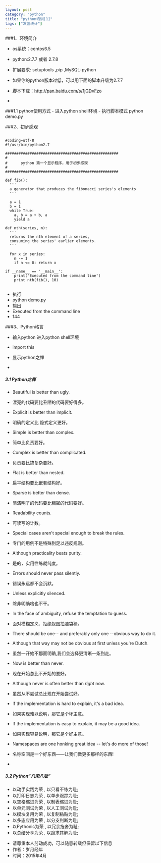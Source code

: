 ```yaml
---
layout: post
category: "python"
title: "python培训[1]"
tags: ["友盟统计"]
---
```

###1、环境简介
- os系统：centos6.5
- python:2.7.7 或者 2.7.8
- 扩展要求:
        setuptools ,pip	 ,MySQL-python	
- 如果你的python版本过低，可以用下面的脚本升级为2.7.7
- 脚本下载：<http://pan.baidu.com/s/1jGDvFzo>  	

- 		
###1.1 python使用方式
     - 进入python shell环境
     - 执行脚本模式 python demo.py

###2、初步感观
```

#coding=utf-8
#!/usr/bin/python2.7

###################################################
#
#      python 第一个显示程序，用于初步感观
#
###################################################

def fib():
  '''
  a generator that produces the fibonacci series's elements
  '''
 
  a = 1
  b = 1
  while True:
    a, b = a + b, a
    yield a
 
def nth(series, n):
  '''
  returns the nth element of a series,
  consuming the series' earlier elements.
  '''
 
  for x in series:
    n -= 1
    if n <= 0: return x
 
if __name__ == '__main__':
	print('Executed from the command line')
	print nth(fib(), 10)
	
```
	
- 执行 
- python demo.py 
- 输出
- Executed from the command line
- 144

###3、Python格言

- 输入python 进入python shell环境
- import this 
- 显示python之禅

- 
##### 3.1 Python之禅

   - Beautiful is better than ugly.  
   - 漂亮的代码要比丑陋的代码要好得多。  
   - Explicit is better than implicit.  
   - 明确的定义比 隐式定义更好。  
   - Simple is better than complex.  
   - 简单比负责要好。  
   - Complex is better than complicated.  
   - 负责要比搞复杂要好。  
   - Flat is better than nested.  
   - 扁平结构要比嵌套结构好。  
   - Sparse is better than dense.  
   - 简洁明了的代码要比稠密的代码要好。  
   - Readability counts.  
   - 可读写的计数。  
   - Special cases aren't special enough to break the rules.  
   - 专门的用例不是特殊到足以违反规则。  
   - Although practicality beats purity.  
   - 是的，实用性练就纯度。  
   - Errors should never pass silently.  
   - 错误永远都不会沉默。  
   - Unless explicitly silenced.  
   - 除非明确啥也不干。  
   - In the face of ambiguity, refuse the temptation to guess.  
   - 面对模糊定义、拒绝视图拍脑袋猜。  
   - There should be one-- and preferably only one --obvious way to do it.  
   - Although that way may not be obvious at first unless you're Dutch.  
   - 虽然一开始不那面明确,我们会选择更清晰一条到走。  
   - Now is better than never.  
   - 现在开始总比不开始的要好。  
   - Although never is often better than *right* now.  
   - 虽然从不尝试总比现在开始尝试好。  
   - If the implementation is hard to explain, it's a bad idea.  
   - 如果实现难以说明，那它是个坏主意。  
   - If the implementation is easy to explain, it may be a good idea.  
   - 如果实现容易说明，那它是个好主意。  
   - Namespaces are one honking great idea -- let's do more of those!  
   - 名称空间是一个好东西——让我们做更多那样的东西!  

- 
##### 3.2 Python“八荣八耻”

   - 以动手实践为荣 , 以只看不练为耻;
   - 以打印日志为荣 , 以单步跟踪为耻;
   - 以空格缩进为荣 , 以制表缩进为耻;
   - 以单元测试为荣 , 以人工测试为耻;
   - 以模块复用为荣 , 以复制粘贴为耻;
   - 以多态应用为荣 , 以分支判断为耻;
   - 以Pythonic为荣 , 以冗余拖沓为耻;
   - 以总结分享为荣 , 以跪求其解为耻;





<!--
![Alt text](/images/029_hooded_k_w_1.jpg)
-->

>
- 请尊重本人劳动成功，可以随意转载但保留以下信息 
- 作者：岁月经年 
- 时间：2015年4月
